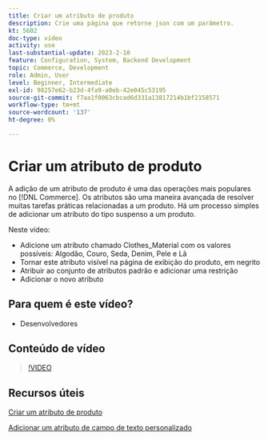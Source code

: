 ```yaml
---
title: Criar um atributo de produto
description: Crie uma página que retorne json com um parâmetro.
kt: 5602
doc-type: video
activity: use
last-substantial-update: 2023-2-10
feature: Configuration, System, Backend Development
topic: Commerce, Development
role: Admin, User
level: Beginner, Intermediate
exl-id: 98257e62-b23d-4fa9-a0eb-42e045c53195
source-git-commit: f7aa1f0063cbcad6d331a13817214b1bf2158571
workflow-type: tm+mt
source-wordcount: '137'
ht-degree: 0%

---
```


# Criar um atributo de produto

A adição de um atributo de produto é uma das operações mais populares no [!DNL Commerce]. Os atributos são uma maneira avançada de resolver muitas tarefas práticas relacionadas a um produto. Há um processo simples de adicionar um atributo do tipo suspenso a um produto.

Neste vídeo:

- Adicione um atributo chamado Clothes_Material com os valores possíveis: Algodão, Couro, Seda, Denim, Pele e Lã
- Tornar este atributo visível na página de exibição do produto, em negrito
- Atribuir ao conjunto de atributos padrão e adicionar uma restrição
- Adicionar o novo atributo

## Para quem é este vídeo?

- Desenvolvedores

## Conteúdo de vídeo

>[!VIDEO](https://video.tv.adobe.com/v/35789?quality=12&learn=on)

## Recursos úteis

[Criar um atributo de produto](https://experienceleague.adobe.com/docs/commerce-learn/tutorials/backend-development/add-product-attribute.html)

[Adicionar um atributo de campo de texto personalizado](https://developer.adobe.com/commerce/php/tutorials/admin/custom-text-field-attribute/)
